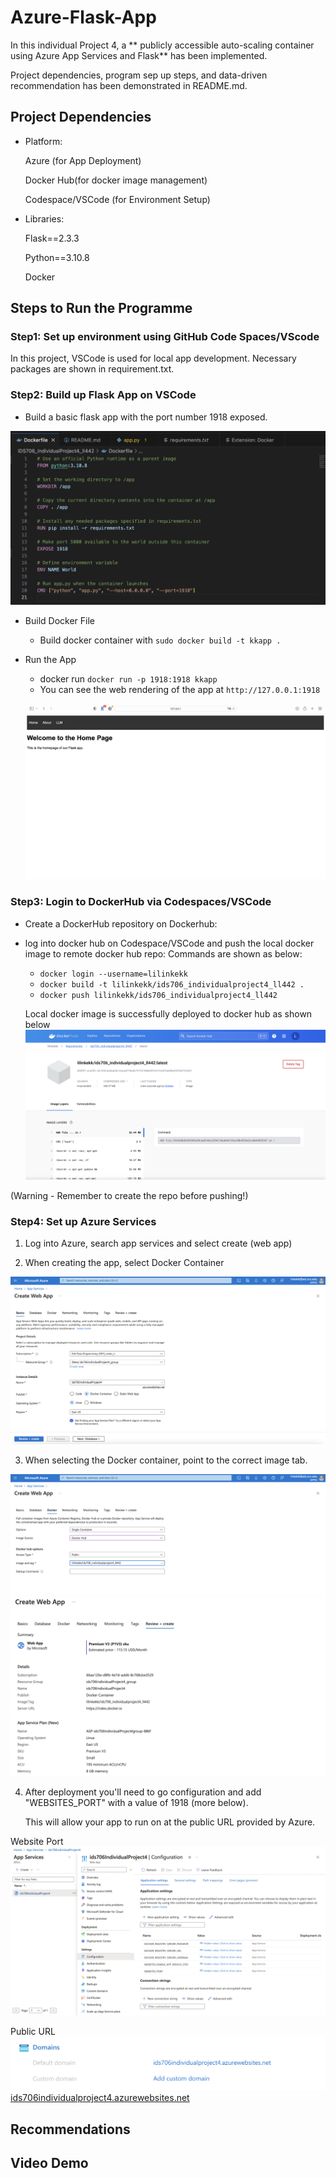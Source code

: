 # Azure-Flask-App
In this individual Project 4, a ** publicly accessible auto-scaling container using Azure App Services and Flask** has been implemented.

Project dependencies, program sep up steps, and data-driven recommendation has been demonstrated in README.md.


## Project Dependencies
- Platform:
  
  Azure (for App Deployment)
  
  Docker Hub(for docker image management)

  Codespace/VSCode (for Environment Setup)
  
- Libraries:

  Flask==2.3.3
  
  Python==3.10.8

  Docker

## Steps to Run the Programme
### Step1: Set up environment using GitHub Code Spaces/VScode

In this project, VSCode is used for local app development. Necessary packages are shown in requirement.txt.


### Step2: Build up Flask App on VSCode
- Build a basic flask app with the port number 1918 exposed.

![Dockerfile](images/Dockerfile.png)


- Build Docker File 
  - Build docker container with `sudo docker build -t kkapp .`
 
- Run the App
  - docker run `docker run -p 1918:1918 kkapp`
  - You can see the web rendering of the app at `http://127.0.0.1:1918`

   ![Webapp](images/webapp.png) 
    

### Step3: Login to DockerHub via Codespaces/VSCode
- Create a DockerHub repository on Dockerhub:

- log into docker hub on Codespace/VSCode and push the local docker image to remote docker hub repo:
  Commands are shown as below:
  - `docker login --username=lilinkekk`
  - `docker build -t lilinkekk/ids706_individualproject4_ll442 .`
  - `docker push lilinkekk/ids706_individualproject4_ll442`
 
  Local docker image is successfully deployed to docker hub as shown below
  ![Dockerhub](images/Dockerhub.png)

(Warning - Remember to create the repo before pushing!)

### Step4: Set up Azure Services 

1. Log into Azure, search app services and select create (web app)

2. When creating the app, select Docker Container

![Azure_dockercontainer](images/Azure_dockercontainer.png)

3. When selecting the Docker container, point to the correct image tab.

![Azure_dockerhub](images/Azure_dockerhub.png)
![Azure_summary](images/Azure_summary.png)


4. After deployment you'll need to go configuration and add "WEBSITES_PORT" with a value of 1918 (more below).

   This will allow your app to run on at the public URL provided by Azure.

Website Port 
![Azure_websiteport](images/Azure_websiteport.png)

Public URL
![Azure_url](images/Azure_url.png)
[ids706individualproject4.azurewebsites.net](ids706individualproject4.azurewebsites.net)


## Recommendations

## Video Demo